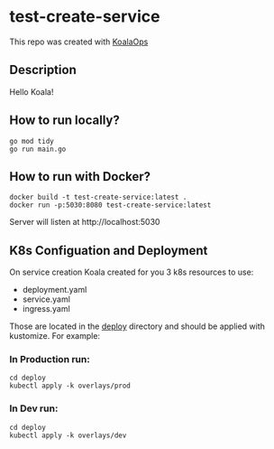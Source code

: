 # test-create-service

This repo was created with [KoalaOps](https://app.koalaops.com/)

## Description

Hello Koala!

## How to run locally?

```
go mod tidy
go run main.go
```

## How to run with Docker?

```
docker build -t test-create-service:latest .
docker run -p:5030:8080 test-create-service:latest
```

Server will listen at http://localhost:5030

## K8s Configuation and Deployment

On service creation Koala created for you 3 k8s resources to use:

- deployment.yaml
- service.yaml
- ingress.yaml

Those are located in the [deploy](deploy) directory and should be applied with kustomize. For example:

### In Production run: 

```
cd deploy
kubectl apply -k overlays/prod
```

### In Dev run: 

```
cd deploy
kubectl apply -k overlays/dev
```


